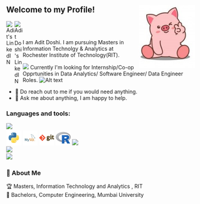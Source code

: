 ## Welcome to my Profile!  <img align="right" src="https://github.com/Aditdoshi1/Aditdoshi1/blob/main/Assets/piggy.jpg" width="150px">
<a href="mailto:ad8343@rit.edu">
  <img align="left" alt="Adit's LinkedIN" width="22px" src="https://upload.wikimedia.org/wikipedia/commons/7/7e/Gmail_icon_%282020%29.svg" />
</a>

<a href="https://www.linkedin.com/in/adit-doshi1/">
  <img align="left" alt="Adit Doshi's LinkedIN" width="22px" src="https://raw.githubusercontent.com/peterthehan/peterthehan/master/assets/linkedin.svg" />
</a><br/>


<br />

I am Adit Doshi. I am pursuing Masters in Information Technolgy & Analytics at Rochester Institute of Technology(RIT).

<img src="https://img.icons8.com/color/24/000000/find-matching-job.png" width="22px"/> Currently I'm looking for Internship/Co-op Opprtunities in Data Analytics/ Software Engineer/ Data Engineer Roles.
  ![Alt text](https://i.gifer.com/Dtf.gif?)
- 💼 Do reach out to me if you would need anything.
- 💬 Ask me about anything, I am happy to help.

### Languages and tools:
<code><img height="60" src="https://camo.githubusercontent.com/651195b8c66a9dd22316e672992077dbcecea4ca904b45a6681558ebc0ecc517/68747470733a2f2f75706c6f61642e77696b696d656469612e6f72672f77696b6970656469612f656e2f7468756d622f332f33302f4a6176615f70726f6772616d6d696e675f6c616e67756167655f6c6f676f2e7376672f33303070782d4a6176615f70726f6772616d6d696e675f6c616e67756167655f6c6f676f2e7376672e706e67"> </code>
<code><img height="40" src="https://raw.githubusercontent.com/github/explore/80688e429a7d4ef2fca1e82350fe8e3517d3494d/topics/python/python.png"></code>
<code><img height="40" src="https://raw.githubusercontent.com/github/explore/80688e429a7d4ef2fca1e82350fe8e3517d3494d/topics/mysql/mysql.png"></code>
<code><img height="40" src="https://raw.githubusercontent.com/github/explore/80688e429a7d4ef2fca1e82350fe8e3517d3494d/topics/git/git.png"></code>
<code><img height="40" src="https://raw.githubusercontent.com/github/explore/80688e429a7d4ef2fca1e82350fe8e3517d3494d/topics/r/r.png"></code>
<code><img height="40" src="https://adamlangley.com.au/wp-content/uploads/2019/12/php-logo-678x381.png"> </code>
<code><img height="40" src="https://linksinternational.com/wp-content/uploads/2020/09/Tableau-Logo-300x200.png"> </code>
<code><img height="40" src="https://digital.ai/sites/default/files/pictures/styles/maxwidth_300/public/pt_logos/mongodb.png?itok=pYTrNt-U"> </code>




### 🚧 About Me 
<!-- TODO-IST:START -->
🏆 Masters, Information Technology and Analytics , RIT        
🌸 Bachelors, Computer Engineering, Mumbai University
<!-- TODO-IST:END -->








